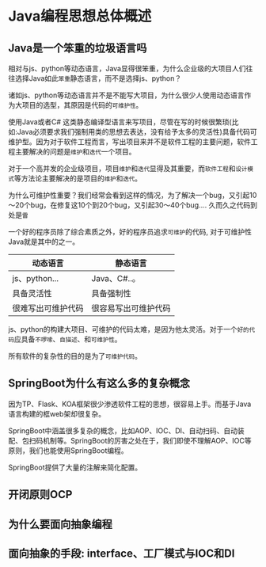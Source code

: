 # Java编程思想总体概述

## Java是一个笨重的垃圾语言吗

相对与js、python等动态语言，Java显得很笨重，为什么企业级的大项目人们往往选择Java如此`笨重`静态语言，而不是选择js、python？

诸如js、python等动态语言并不是不能写大项目，为什么很少人使用动态语言作为大项目的选型，其原因是代码的`可维护性`。

使用Java或者C# 这类静态编译型语言来写项目，尽管在写的时候很繁琐(比如:Java必须要求我们强制用类的思想去表达，没有给予太多的灵活性)具备代码可维护型。因为对于软件工程而言，写出项目来并不是软件工程的主要问题，软件工程主要解决的问题是`维护`和`迭代`一个项目。

对于一个高并发的企业级项目，项目`维护`和`迭代`显得及其重要，而`软件工程`和`设计模式`等方法论主要解决的是项目的`维护`和`迭代`。

为什么可维护性重要？我们经常会看到这样的情况，为了解决一个bug，又引起10～20个bug，在修复这10个到20个bug，又引起30～40个bug.... 久而久之代码到处是`雷`

一个好的程序员除了综合素质之外，好的程序员追求`可维护`的代码, 对于可维护性Java就是其中的之一。

|  动态语言   | 静态语言  |
|  ----  | ----  |
| js、python...  | Java、C#..。 |
| 具备灵活性  | 具备强制性 |
| 很难写出可维护代码 | 很容易写出可维护代码|

js、python的构建大项目、可维护的代码太难，是因为他太灵活。对于一个`好的代码`应具备`不啰嗦`、`自描述`、和`可维护性`。

所有软件的复杂性的目的是为了`可维护代码`。

## SpringBoot为什么有这么多的复杂概念

因为TP、Flask、KOA框架很少渗透软件工程的思想，很容易上手。而基于Java语言构建的框web架却很复杂。

SpringBoot中涵盖很多复杂的概念，比如AOP、IOC、DI、自动扫码、自动装配、包扫码机制等。SpringBoot的厉害之处在于，我们即使不理解AOP、IOC等原则，我们也能使用SpringBoot编程。

SpringBoot提供了大量的注解来简化配置。

## 开闭原则OCP

## 为什么要面向抽象编程

## 面向抽象的手段: interface、工厂模式与IOC和DI
